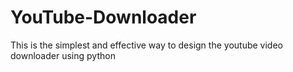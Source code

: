# YouTube-Downloader
This is the simplest and effective way to design the youtube video downloader using python
